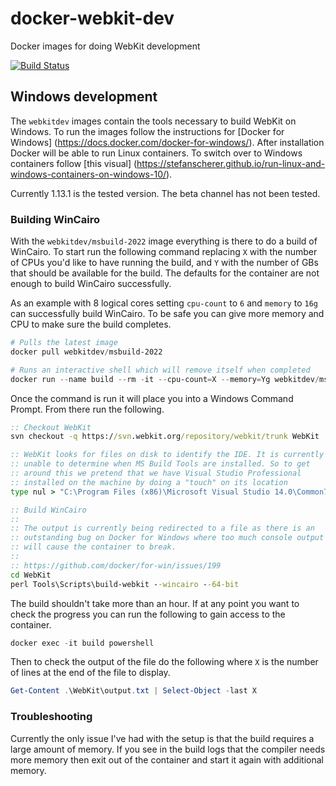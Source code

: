 # docker-webkit-dev
Docker images for doing WebKit development

[![Build Status](https://internal.cloud.drone.ci/api/badges/WebKitForWindows/docker-webkit-dev/status.svg)](https://internal.cloud.drone.ci/WebKitForWindows/docker-webkit-dev)

## Windows development

The `webkitdev` images contain the tools necessary to build WebKit on Windows.
To run the images follow the instructions for [Docker for Windows]
(https://docs.docker.com/docker-for-windows/). After installation Docker will
be able to run Linux containers. To switch over to Windows containers follow
[this visual]
(https://stefanscherer.github.io/run-linux-and-windows-containers-on-windows-10/).

Currently 1.13.1 is the tested version. The beta channel has not been tested.

### Building WinCairo

With the `webkitdev/msbuild-2022` image everything is there to do a build of 
WinCairo. To start run the following command replacing `X` with the number of
CPUs you'd like to have running the build, and `Y` with the number of GBs that
should be available for the build. The defaults for the container are not enough
to build WinCairo successfully.

As an example with 8 logical cores setting `cpu-count` to `6` and `memory` to
`16g` can successfully build WinCairo. To be safe you can give more memory and
CPU to make sure the build completes.

```powershell
# Pulls the latest image
docker pull webkitdev/msbuild-2022

# Runs an interactive shell which will remove itself when completed
docker run --name build --rm -it --cpu-count=X --memory=Yg webkitdev/msbuild-2022 cmd
```

Once the command is run it will place you into a Windows Command Prompt.
From there run the following.

```cmd
:: Checkout WebKit
svn checkout -q https://svn.webkit.org/repository/webkit/trunk WebKit

:: WebKit looks for files on disk to identify the IDE. It is currently
:: unable to determine when MS Build Tools are installed. So to get
:: around this we pretend that we have Visual Studio Professional
:: installed on the machine by doing a "touch" on its location
type nul > "C:\Program Files (x86)\Microsoft Visual Studio 14.0\Common7\IDE\devenv.com"

:: Build WinCairo
:: 
:: The output is currently being redirected to a file as there is an
:: outstanding bug on Docker for Windows where too much console output
:: will cause the container to break.
::
:: https://github.com/docker/for-win/issues/199
cd WebKit
perl Tools\Scripts\build-webkit --wincairo --64-bit
```

The build shouldn't take more than an hour. If at any point you want to check
the progress you can run the following to gain access to the container.

```powershell
docker exec -it build powershell
```

Then to check the output of the file do the following where `X` is the number of
lines at the end of the file to display.

```powershell
Get-Content .\WebKit\output.txt | Select-Object -last X
```

### Troubleshooting

Currently the only issue I've had with the setup is that the build
requires a large amount of memory. If you see in the build logs that the 
compiler needs more memory then exit out of the container and start it again 
with additional memory.
